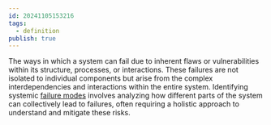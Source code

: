```yaml
---
id: 20241105153216
tags:
  - definition
publish: true
---
```

The ways in which a system can fail due to inherent flaws or vulnerabilities within its structure, processes, or interactions. These failures are not isolated to individual components but arise from the complex interdependencies and interactions within the entire system. Identifying systemic [failure modes](https://en.wikipedia.org/wiki/Failure_mode_and_effects_analysis) involves analyzing how different parts of the system can collectively lead to failures, often requiring a holistic approach to understand and mitigate these risks.